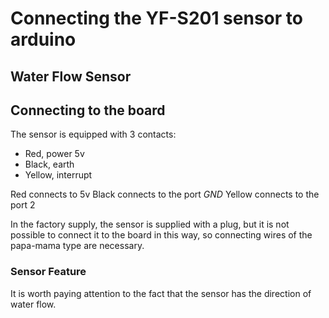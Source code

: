 # Connecting the YF-S201 sensor to arduino
## Water Flow Sensor

## Connecting to the board

The sensor is equipped with 3 contacts:
- Red, power 5v
- Black, earth
- Yellow, interrupt

Red connects to 5v
Black connects to the port *GND*
Yellow connects to the port 2

In the factory supply, the sensor is supplied with a plug, but it is not possible to connect it to the board in this way, so connecting wires of the papa-mama type are necessary.

### Sensor Feature

It is worth paying attention to the fact that the sensor has the direction of water flow.